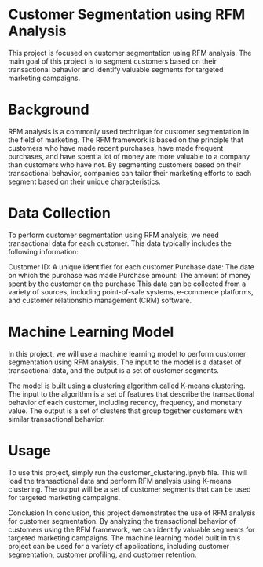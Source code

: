 # Customer Segmentation using RFM Analysis
This project is focused on customer segmentation using RFM analysis. The main goal of this project is to segment customers based on their transactional behavior and identify valuable segments for targeted marketing campaigns.
# Background
RFM analysis is a commonly used technique for customer segmentation in the field of marketing. The RFM framework is based on the principle that customers who have made recent purchases, have made frequent purchases, and have spent a lot of money are more valuable to a company than customers who have not. By segmenting customers based on their transactional behavior, companies can tailor their marketing efforts to each segment based on their unique characteristics.

# Data Collection
To perform customer segmentation using RFM analysis, we need transactional data for each customer. This data typically includes the following information:

Customer ID: A unique identifier for each customer
Purchase date: The date on which the purchase was made
Purchase amount: The amount of money spent by the customer on the purchase
This data can be collected from a variety of sources, including point-of-sale systems, e-commerce platforms, and customer relationship management (CRM) software.


# Machine Learning Model
In this project, we will use a machine learning model to perform customer segmentation using RFM analysis. The input to the model is a dataset of transactional data, and the output is a set of customer segments.

The model is built using a clustering algorithm called K-means clustering. The input to the algorithm is a set of features that describe the transactional behavior of each customer, including recency, frequency, and monetary value. The output is a set of clusters that group together customers with similar transactional behavior.

# Usage
To use this project, simply run the customer_clustering.ipnyb file. This will load the transactional data and perform RFM analysis using K-means clustering. The output will be a set of customer segments that can be used for targeted marketing campaigns.

Conclusion
In conclusion, this project demonstrates the use of RFM analysis for customer segmentation. By analyzing the transactional behavior of customers using the RFM framework, we can identify valuable segments for targeted marketing campaigns. The machine learning model built in this project can be used for a variety of applications, including customer segmentation, customer profiling, and customer retention.
